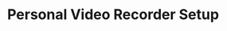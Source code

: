---sort_key: 25layout: "sku"id: personal-video-recorder-setup-set-top-boxtitle: "Personal Video Recorder Setup"heading: "Personal Video Recorder Setup"sub-title: "If just the thought of setting up your new PVR or digital set top box is overwhelming, let us do it for you."category: "Sales Home Entertainment"category_description: "Services for TVs and Home Theatre devices."keywords: ""features: - feature: "" - feature: "Personal Video Recorder or Set Top Box connected to an existing TV, power outlet and antenna outlet" - feature: "PVR connected to an existing home network and internet connection" - feature: "Digital reception checked for quality" - feature: "Walkthrough of basic features" - feature: "Cables are neatly arranged" - feature: "Packaging cleaned up and recycled"price: "149"unit: "set top box"australia_only: "Yes"---